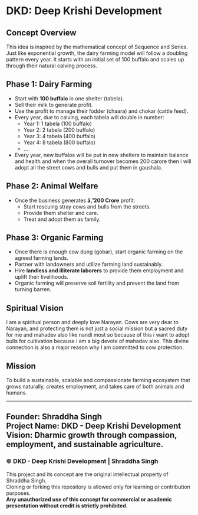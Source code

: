 # DKD: Deep Krishi Development

## Concept Overview

This idea is inspired by the mathematical concept of Sequence and Series. Just like exponential growth, the dairy farming model will follow a doubling pattern every year. It starts with an initial set of 100 buffalo and scales up through their natural calving process.

## Phase 1: Dairy Farming

- Start with **100 buffalo** in one shelter (tabela).
- Sell their milk to generate profit.
- Use the profit to manage their fodder (chaara) and chokar (cattle feed).
- Every year, due to calving, each tabela will double in number:
  - Year 1: 1 tabela (100 buffalo)
  - Year 2: 2 tabela (200 buffalo)
  - Year 3: 4 tabela (400 buffalo)
  - Year 4: 8 tabela (800 buffalo)
  - ...
- Every year, new buffalos will be put in new shelters to maintain balance and health and when the overall turnover becomes 200 carore then i will adopt all the street cows and bulls and put them in gaushala.

## Phase 2: Animal Welfare

- Once the business generates **â‚¹200 Crore** profit:
  - Start rescuing stray cows and bulls from the streets.
  - Provide them shelter and care.
  - Treat and adopt them as family.

## Phase 3: Organic Farming

- Once there is enough cow dung (gobar), start organic farming on the agreed farming lands.
- Partner with landowners and utilize farming land sustainably.
- Hire **landless and illiterate laborers** to provide them employment and uplift their livelihoods.
- Organic farming will preserve soil fertility and prevent the land from turning barren.

## Spiritual Vision

I am a spiritual person and deeply love Narayan. Cows are very dear to Narayan, and protecting them is not just a social mission but a sacred duty for me and mahadev also like nandi most so because of this i want to adopt bulls for cultivation because i am a big devote of mahadev also. This divine connection is also a major reason why I am committed to cow protection.

## Mission

To build a sustainable, scalable and compassionate farming ecosystem that grows naturally, creates employment, and takes care of both animals and humans.

---

**Founder:** Shraddha Singh  
**Project Name:** DKD - Deep Krishi Development  
**Vision:** Dharmic growth through compassion, employment, and sustainable agriculture.
---

### © DKD - Deep Krishi Development | Shraddha Singh

This project and its concept are the original intellectual property of Shraddha Singh.  
Cloning or forking this repository is allowed only for learning or contribution purposes.  
**Any unauthorized use of this concept for commercial or academic presentation without credit is strictly prohibited.**
